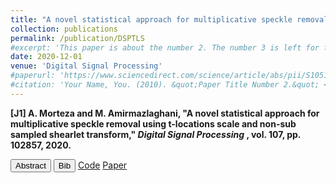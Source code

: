 ```yaml
---
title: "A novel statistical approach for multiplicative speckle removal using t-locations scale and non-sub sampled shearlet transform"
collection: publications
permalink: /publication/DSPTLS
#excerpt: 'This paper is about the number 2. The number 3 is left for future work.'
date: 2020-12-01
venue: 'Digital Signal Processing'
#paperurl: 'https://www.sciencedirect.com/science/article/abs/pii/S1051200420302025'
#citation: 'Your Name, You. (2010). &quot;Paper Title Number 2.&quot; <i>Journal 1</i>. 1(2).'
---
```

<div class="ieee-article">
    <p><strong>[J1] A. Morteza and M. Amirmazlaghani, "A novel statistical approach for multiplicative speckle removal using t-locations scale and non-sub sampled shearlet transform," <em>Digital Signal Processing </em>, vol. 107, pp. 102857, 2020.</strong></p>
</div>
<!--<span id="abstract" onclick="toggleVisibility('abstract-content')" style="cursor: pointer; text-decoration: underline; color: blue;">Abstract</span> -->
<link rel="stylesheet" href="{{ site.baseurl }}/assets/css/botton.css">
<button id="abstract" onclick="toggleVisibility('abstract-content')" class="custom-button">Abstract</button>
<button id="bibtex" onclick="toggleVisibility('bibtex-content')" class="custom-button">Bib</button>
<a href="https://github.com/Aarian" target="_blank" class="custom-button">Code</a>
<a href="https://www.sciencedirect.com/science/article/abs/pii/S1051200420302025" target="_blank" class="custom-button">Paper</a>
<!--<button id="code" onclick="toggleVisibility('code-content')" class="custom-button">Code</button>
<button id="paper" onclick="toggleVisibility('paper-content')" class="custom-button">Paper</button> -->
<div id="abstract-content" style="display: none;"> <b>Abstract:</b> One of the most interesting problems in denoising of images includes despeckling of multiplicative noise. This paper proposes a novel statistical processor in the framework of Non-sub Sampled Shearlet Transform (NSST) to reduce the effect of the multiplicative noise on images given preserving of structural and visual quality of image. First, we indicate that NSST coefficients of logarithmically transformed images can be statistically meaningful modeled by t-location scale (TLS). For designing our processor, we employ Minimum Mean Squared Error (MMSE) estimator to reduce noise distortion. We show by using TLS as the prior distribution, non-linear noise suppression behavior is obtained in test images. Finally, we compare our method by the state-of-the-art algorithms like soft and hard thresholding and also with well-known adaptive filters in this area like Wiener, Frost, Lee and one recent method in shearlet denoising framework.</div>
<div id="bibtex-content" style="display: none;">
    <pre class="bibtex">
@article{MORTEZA2020102857,
  title = {A novel statistical approach for multiplicative speckle removal using t-locations scale and non-sub sampled shearlet transform},
  journal = {Digital Signal Processing},
  volume = {107},
  pages = {102857},
  year = {2020},
  issn = {1051-2004},
  doi = {https://doi.org/10.1016/j.dsp.2020.102857},
  url = {https://www.sciencedirect.com/science/article/pii/S1051200420302025},
  author = {Arian Morteza and Maryam Amirmazlaghani},
  keywords = {Despeckling, Multiplicative noise, Non-sub sampled shearlet transform, T-location scale},
}
    </pre>
</div>

